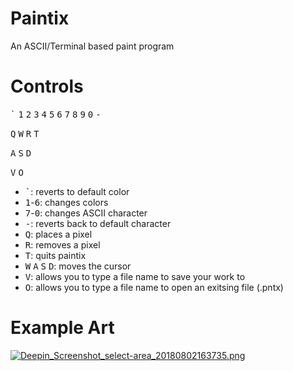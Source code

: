 # Paintix
An ASCII/Terminal based paint program

# Controls

<kbd>`</kbd> <kbd>1</kbd> <kbd>2</kbd> <kbd>3</kbd> <kbd>4</kbd> <kbd>5</kbd> <kbd>6</kbd> <kbd>7</kbd> <kbd>8</kbd> <kbd>9</kbd> <kbd>0</kbd> <kbd>-</kbd>

<kbd>Q</kbd> <kbd>W</kbd> <kbd>R</kbd> <kbd>T</kbd>

<kbd>A</kbd> <kbd>S</kbd> <kbd>D</kbd>

<kbd>V</kbd> <kbd>O</kbd>


* <kbd>`</kbd>: reverts to default color
* <kbd>1</kbd>-<kbd>6</kbd>: changes colors
* <kbd>7</kbd>-<kbd>0</kbd>: changes ASCII character
* <kbd>-</kbd>: reverts back to default character
* <kbd>Q</kbd>: places a pixel
* <kbd>R</kbd>: removes a pixel
* <kbd>T</kbd>: quits paintix
* <kbd>W</kbd> <kbd>A</kbd> <kbd>S</kbd> <kbd>D</kbd>: moves the cursor
* <kbd>V</kbd>: allows you to type a file name to save your work to
* <kbd>O</kbd>: allows you to type a file name to open an exitsing file (.pntx)

# Example Art

[![Deepin_Screenshot_select-area_20180802163735.png](https://s15.postimg.cc/v4ro25m8r/Deepin_Screenshot_select-area_20180802163735.png)](https://postimg.cc/image/5yqpvbkyf/)
